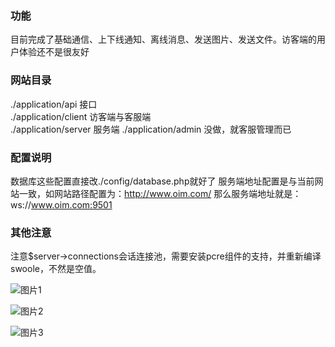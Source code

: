 ###  功能
  
  目前完成了基础通信、上下线通知、离线消息、发送图片、发送文件。访客端的用户体验还不是很友好


###  网站目录  
./application/api  接口  
./application/client 访客端与客服端  
./application/server 服务端
./application/admin 没做，就客服管理而已

###  配置说明  
数据库这些配置直接改./config/database.php就好了
服务端地址配置是与当前网站一致，如网站路径配置为：http://www.oim.com/
那么服务端地址就是：ws://www.oim.com:9501


###  其他注意

注意$server->connections会话连接池，需要安装pcre组件的支持，并重新编译swoole，不然是空值。


![图片1](https://github.com/phpvcl/oim/blob/master/readme/01.png)  

![图片2](https://github.com/phpvcl/oim/blob/master/readme/02.png)  

![图片3](https://github.com/phpvcl/oim/blob/master/readme/03.png)  
